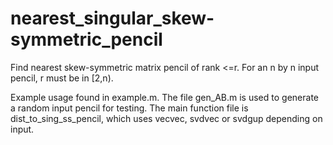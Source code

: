 # nearest_singular_skew-symmetric_pencil
Find nearest skew-symmetric matrix pencil of rank &lt;=r. For an n by n input pencil, r must be in [2,n).

Example usage found in example.m. The file gen_AB.m is used to generate a random input pencil for testing.
The main function file is dist_to_sing_ss_pencil, which uses vecvec, svdvec or svdgup depending on input.
